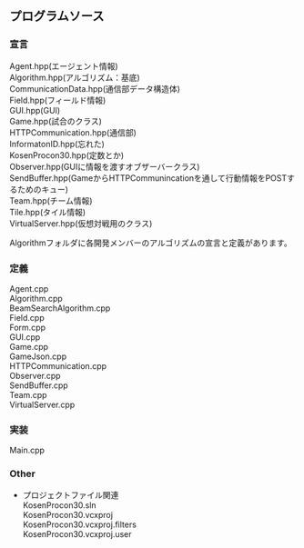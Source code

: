## プログラムソース
### 宣言  
Agent.hpp(エージェント情報)  
Algorithm.hpp(アルゴリズム：基底)  
CommunicationData.hpp(通信部データ構造体)  
Field.hpp(フィールド情報)  
GUI.hpp(GUI)  
Game.hpp(試合のクラス)  
HTTPCommunication.hpp(通信部)  
InformatonID.hpp(忘れた)  
KosenProcon30.hpp(定数とか)  
Observer.hpp(GUIに情報を渡すオブザーバークラス)  
SendBuffer.hpp(GameからHTTPCommunincationを通して行動情報をPOSTするためのキュー)  
Team.hpp(チーム情報)  
Tile.hpp(タイル情報)  
VirtualServer.hpp(仮想対戦用のクラス)  

Algorithmフォルダに各開発メンバーのアルゴリズムの宣言と定義があります。

### 定義
Agent.cpp  
Algorithm.cpp  
BeamSearchAlgorithm.cpp  
Field.cpp  
Form.cpp  
GUI.cpp  
Game.cpp	  
GameJson.cpp  
HTTPCommunication.cpp  
Observer.cpp  
SendBuffer.cpp  
Team.cpp  
VirtualServer.cpp  

### 実装
Main.cpp

### Other
* プロジェクトファイル関連  
KosenProcon30.sln  
KosenProcon30.vcxproj  
KosenProcon30.vcxproj.filters  
KosenProcon30.vcxproj.user  

